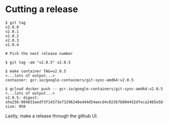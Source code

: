 # Cutting a release

```
$ git tag
v2.0.0
v2.0.1
v2.0.2
v2.0.3
v2.0.4

# Pick the next release number

$ git tag -am "v2.0.5" v2.0.5

$ make container TAG=v2.0.5
<...lots of output...>
container: gcr.io/google-containers/git-sync-amd64:v2.0.5

$ gcloud docker push -- gcr.io/google-containers/git-sync-amd64:v2.0.5
<...lots of output...>
v2.0.5: digest: sha256:904833aedf3f14373e73296240ed44d54aecd4c02367b004452dfeca2465e5bf size: 950
```

Lastly, make a release through the github UI.
